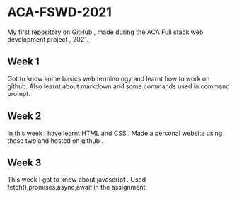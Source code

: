 # ACA-FSWD-2021
My first repository on GitHub , made during the ACA Full stack web development project , 2021.

## Week 1

Got to know some basics web terminology and learnt how to work on github. Also learnt about markdown and some commands used in command prompt.

## Week 2

In this week I have learnt HTML and CSS . Made a personal website using these two and hosted on github .

## Week 3

This week I got to know about javascript . Used fetch(),promises,async,await in the assignment.
